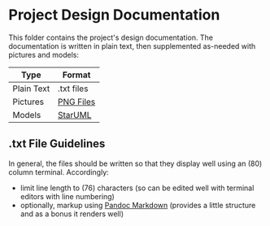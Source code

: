 # Project Design Documentation

This folder contains the project's design documentation. The documentation
is written in plain text, then supplemented as-needed with pictures and
models:

Type        | Format
----------- | -----------------
Plain Text  | .txt files
Pictures    | [PNG Files][1]
Models      | [StarUML][2]

## .txt File Guidelines

In general, the files should be written so that they display well using an
(80) column terminal. Accordingly:

- limit line length to (76) characters
  (so can be edited well with terminal editors with line numbering)
- optionally, markup using [Pandoc Markdown][3]
  (provides a little structure and as a bonus it renders well)


[1]: https://en.wikipedia.org/wiki/Portable_Network_Graphics
[2]: http://staruml.io
[3]: https://pandoc.org/MANUAL.html#pandocs-markdown
